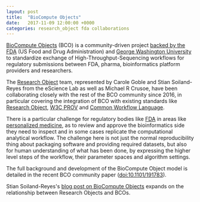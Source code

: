 ```yaml
---
layout: post
title:  "BioCompute Objects"
date:   2017-11-09 12:00:00 +0000
categories: research_object fda collaborations
---
```


[BioCompute Objects](https://doi.org/10.17605/osf.io/h59uh) (BCO) is a community-driven project [backed by the FDA](https://www.fda.gov/ScienceResearch/SpecialTopics/RegulatoryScience/ucm491893.htm) (US Food and Drug Administration) and [George Washington University](https://hive.biochemistry.gwu.edu/home) to standardize exchange of High-Throughput-Sequencing workflows for regulatory submissions between FDA, pharma, bioinformatics platform providers and researchers.

The [Research Object](http://www.researchobject.org/) team, represented by Carole Goble and Stian Soiland-Reyes from the eScience Lab as well as Michael R Crusoe, have been collaborating closely with the rest of the BCO community since 2016, in particular covering the integration of BCO with existing standards like [Research Object](http://www.researchobject.org/specifications/), [W3C PROV](https://www.w3.org/TR/prov-overview/) and [Common Workflow Language](http://www.commonwl.org/).

There is a particular challenge for regulatory bodies like [FDA](https://www.fda.gov/) in areas like [personalized medicine](https://www.fda.gov/downloads/ScienceResearch/SpecialTopics/PersonalizedMedicine/UCM372421.pdf), as to review and approve the bioinformatics side they need to inspect and in some cases replicate the computational analytical workflow.  The challenge here is not just the normal reproducibility thing about packaging software and providing required datasets, but also for human understanding of what has been done, by expressing the higher level steps of the workflow, their parameter spaces and algorithm settings.

The full background and development of the BioCompute Object model is detailed in the recent BCO community paper ([doi:10.1101/191783](https://doi.org/10.1101/191783)).

Stian Soiland-Reyes's [blog post on BioCompute Objects](http://www.researchobject.org/2017-11-27-biocompute-objects/) expands on the relationship between Research Objects and BCOs.
